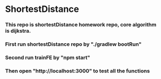 # ShortestDistance
### This repo is shortestDistance homework repo, core algorithm is dijkstra.
### First run shortestDistance repo by "./gradlew bootRun"
### Second run trainFE by "npm start"
### Then open "http://localhost:3000" to test all the functions
